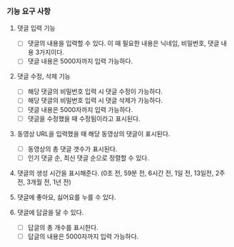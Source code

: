 ### 기능 요구 사항

1. 댓글 입력 기능

   - [ ] 댓글의 내용을 입력할 수 있다. 이 때 필요한 내용은 닉네임, 비밀번호, 댓글 내용 3가지이다.
   - [ ] 댓글 내용은 5000자까지 입력 가능하다.

2. 댓글 수정, 삭제 기능

   - [ ] 해당 댓글의 비밀번호 입력 시 댓글 수정이 가능하다.
   - [ ] 해당 댓글의 비밀번호 입력 시 댓글 삭제가 가능하다.
   - [ ] 댓글 내용은 5000자까지 입력 가능하다.
   - [ ] 댓글을 수정했을 때 수정됨이라고 표시된다.

3. 동영상 URL을 입력했을 때 해당 동영상의 댓글이 표시된다.

   - [ ] 동영상의 총 댓글 갯수가 표시된다.
   - [ ] 인기 댓글 순, 최신 댓글 순으로 정렬할 수 있다.

4. 댓글의 생성 시간을 표시해준다. (0초 전, 59분 전, 6시간 전, 1일 전, 13일전, 2주 전, 3개월 전, 1년 전)

5. 댓글에 좋아요, 싫어요를 누를 수 있다.

6. 댓글에 답글을 달 수 있다.
   - [ ] 답글의 총 개수를 표시한다.
   - [ ] 답글의 내용은 5000자까지 입력 가능하다.
